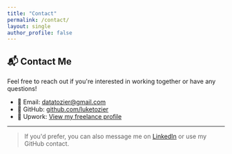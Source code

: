 ```yaml
---
title: "Contact"
permalink: /contact/
layout: single
author_profile: false
---
```


## 📬 Contact Me

Feel free to reach out if you're interested in working together or have any questions!

- 📧 Email: [datatozier@gmail.com](mailto:datatozier@gmail.com)
- 🐙 GitHub: [github.com/luketozier](https://github.com/luketozier)
- 💼 Upwork: [View my freelance profile](https://www.upwork.com/freelancers/~0163095afc57853853)

---

> If you'd prefer, you can also message me on [LinkedIn](https://www.linkedin.com/in/luke-tozier/) or use my GitHub contact.
